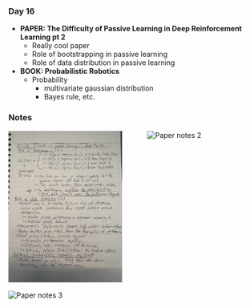 ### **Day 16**

- **PAPER: The Difficulty of Passive Learning in Deep Reinforcement Learning pt 2**
  - Really cool paper
  - Role of bootstrapping in passive learning
  - Role of data distribution in passive learning
- **BOOK: Probabilistic Robotics**
  - Probability
    - multivariate gaussian distribution
    - Bayes rule, etc.

### **Notes**

<div style="display: flex; justify-content: space-between;">
  <img src="../assets/day_16_notes_1.jpg" alt="Paper notes 1" width="45%">
  <img src="../assets/day_16_notes_2.jpg" alt="Paper notes 2" width="45%">
</div>
<br>
<div style="display: flex; justify-content: space-between;">
  <img src="../assets/day_16_notes_3.jpg" alt="Paper notes 3" width="45%">
</div>
